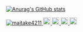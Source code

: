 [![Anurag's GitHub stats](https://github-readme-stats.vercel.app/api?username=maitake4211)](https://github.com/anuraghazra/github-readme-stats)

<p align="left">
  <a href="https://github.com/maitake4211/maitake4211/">
    <img src="https://komarev.com/ghpvc/?username=maitake4211" alt="maitake4211" />
  </a>
  <a href="http://twitter.com/maitake4211">
    <img height="20" src="https://img.shields.io/twitter/follow/maitake4211?label=Twitter&logo=twitter&style=flat" />
  </a>
  <a href="https://github.com/maitake4211">
    <img height="20" src="https://img.shields.io/github/followers/maitake4211?label=follow&logo=github&style=flat" />
  </a>
  <a href="http://qiita.com/maitake">
    <img height="20" src="https://qiita-badge.apiapi.app/s/maitake/posts.svg" />
  </a>
  <//qiita.com/maitake">
    <img height="20" src="https://qiita-badge.apiapi.app/s/maitake/contributions.svg" />
  </a>
</p>
